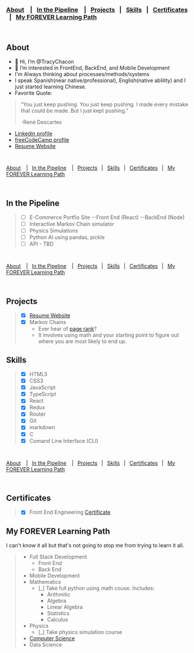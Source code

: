  `                                                                                                                `

### [About](#About) &ensp; |&ensp; [In the Pipeline](#In) &ensp; |&ensp; [Projects](#Projects) &ensp;|&ensp; [Skills](#Skills) &ensp;|&ensp; [Certificates](#Certificates) &ensp;|&ensp; [My FOREVER Learning Path](#My) 

 `                                                                                                                `

## About
- 👋 Hi, I’m @TracyChacon
- 👀 I’m interested in FrontEnd, BackEnd, and Mobile Development
- I'm Always thinking about processes/methods/systems
- I speak Spanish(near native/professional), English(native ablility) and I just started learning Chinese.
- Favorite Quote: 
> “You just keep pushing. You just keep pushing. I made every mistake that could be made. But I just kept pushing.”
>
>  -René Descartes
*   [Linkedin profile](https://www.linkedin.com/in/tracy-chacon-862a5699/)
*   [freeCodeCamp profile](https://www.freecodecamp.org/tracychacon)
*   [Resume Website](https://tracychacon.github.io/)

 `                                                                                                                `

[About](#About) &ensp; |&ensp; [In the Pipeline](#In) &ensp; |&ensp; [Projects](#Projects) &ensp;|&ensp; [Skills](#Skills) &ensp;|&ensp; [Certificates](#Certificates) &ensp;|&ensp; [My FOREVER Learning Path](#My) 

 `                                                                                                                `


## In the Pipeline
> - [ ] E-Commerce Portfio Site --Front End (React) --BackEnd (Node)  
> - [ ] Interactive Markov Chain simulator
> - [ ] Physics Simulations
> - [ ] Python AI using pandas, pickle
> - [ ] API - TBD

 `                                                                                                                `

[About](#About) &ensp; |&ensp; [In the Pipeline](#In) &ensp; |&ensp; [Projects](#Projects) &ensp;|&ensp; [Skills](#Skills) &ensp;|&ensp; [Certificates](#Certificates) &ensp;|&ensp; [My FOREVER Learning Path](#My) 

 `                                                                                                                `


## Projects
> - [X] [Resume Website](https://tracychacon.github.io/)
> - [X] Markov Chains 
>   - Ever hear of [page rank](https://en.wikipedia.org/wiki/PageRank#:~:text=PageRank%20(PR)%20is%20an%20algorithm,the%20importance%20of%20website%20pages.)? 
>   - It involves using math and your starting point to figure out where you are most likely to end up.

## Skills
> - [X] HTML5
> - [X] CSS3
> - [X] JavaScript
> - [X] TypeScript
> - [X] React
> - [X] Redux
> - [X] Router
> - [X] Git
> - [X] markdown
> - [X] C
> - [X] Comand Line Interface (CLI)

 `                                                                                                                `

[About](#About) &ensp; |&ensp; [In the Pipeline](#In) &ensp; |&ensp; [Projects](#Projects) &ensp;|&ensp; [Skills](#Skills) &ensp;|&ensp; [Certificates](#Certificates) &ensp;|&ensp; [My FOREVER Learning Path](#My) 

 `                                                                                                                `


## Certificates
> - [X] Front End Engineering [Certificate](https://www.codecademy.com/profiles/TracyChacon/certificates/5f85dd867b67b60014ac9ea3)

## My FOREVER Learning Path
I can't know it all but that's not going to stop me from trying to learn it all.
> - Full Stack Development
>   - Front End
>   - Back End
> - Mobile Development
> - Mathematics
>   - [_] Take full python using math couse. Includes:
>     - Arithmitic
>     - Algebra
>     - Linear Algebra
>     - Statistics
>     - Calculus
> - Physics
>   - [_] Take physics simulation course
> - [Computer Science](https://github.com/ossu/computer-science) 
> - Data Science


